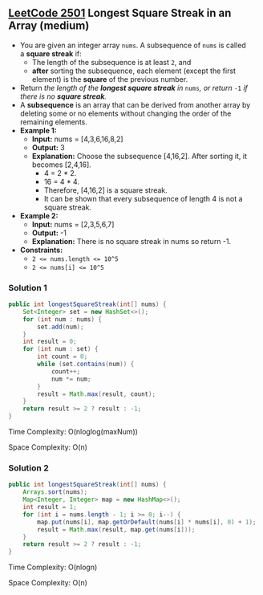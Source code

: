 ## [LeetCode 2501](https://leetcode.com/problems/longest-square-streak-in-an-array/) Longest Square Streak in an Array (medium)

- You are given an integer array `nums`. A subsequence of `nums` is called a **square streak** if:
    -   The length of the subsequence is at least `2`, and
    -   **after** sorting the subsequence, each element (except the first element) is the **square** of the previous number.
- Return _the length of the **longest square streak** in_ `nums`_, or return_ `-1` _if there is no **square streak**._
- A **subsequence** is an array that can be derived from another array by deleting some or no elements without changing the order of the remaining elements.
- **Example 1:**
    - **Input:** nums = [4,3,6,16,8,2]
    - **Output:** 3
    - **Explanation:** Choose the subsequence [4,16,2]. After sorting it, it becomes [2,4,16].
        - 4 = 2 * 2.
        - 16 = 4 * 4.
        - Therefore, [4,16,2] is a square streak.
        - It can be shown that every subsequence of length 4 is not a square streak.
- **Example 2:**
    - **Input:** nums = [2,3,5,6,7]
    - **Output:** -1
    - **Explanation:** There is no square streak in nums so return -1.
- **Constraints:**
    -   `2 <= nums.length <= 10^5`
    -   `2 <= nums[i] <= 10^5`

### Solution 1

```java
public int longestSquareStreak(int[] nums) {
    Set<Integer> set = new HashSet<>();
    for (int num : nums) {
        set.add(num);
    }
    int result = 0;
    for (int num : set) {
        int count = 0;
        while (set.contains(num)) {
            count++;
            num *= num;
        }
        result = Math.max(result, count);
    }
    return result >= 2 ? result : -1;
}
```

Time Complexity: O(nloglog(maxNum))

Space Complexity: O(n)

### Solution 2

```java
public int longestSquareStreak(int[] nums) {
    Arrays.sort(nums);
    Map<Integer, Integer> map = new HashMap<>();
    int result = 1;
    for (int i = nums.length - 1; i >= 0; i--) {
        map.put(nums[i], map.getOrDefault(nums[i] * nums[i], 0) + 1);
        result = Math.max(result, map.get(nums[i]));
    }
    return result >= 2 ? result : -1;
}
```

Time Complexity: O(nlogn)

Space Complexity: O(n)